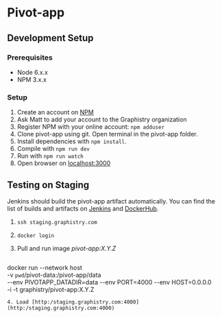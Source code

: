 # Pivot-app

## Development Setup

### Prerequisites

* Node 6.x.x
* NPM 3.x.x

### Setup

1. Create an account on [NPM](https://www.npmjs.com/)
2. Ask Matt to add your account to the Graphistry organization
3. Register NPM with your online account: `npm adduser`
4. Clone pivot-app using git. Open terminal in the pivot-app folder.
5. Install dependencies with `npm install`.
6. Compile with `npm run dev`
7. Run with `npm run watch`
8. Open browser on [localhost:3000](http://localhost:3000)

## Testing on Staging

Jenkins should build the pivot-app artifact automatically. You can find the list of builds and artifacts on [Jenkins](http://deploy.graphistry.com/view/Build/job/Build%20pivot-app/) and [DockerHub](https://hub.docker.com/r/graphistry/pivot-app/tags/).

1. `ssh staging.graphistry.com`
2. `docker login`
3. Pull and run image *pivot-app:X.Y.Z*

    ```bash
docker run --network host \
-v `pwd`/pivot-data:/pivot-app/data \
--env PIVOTAPP_DATADIR=data --env PORT=4000 --env HOST=0.0.0.0 \
-i -t graphistry/pivot-app:X.Y.Z
```
4. Load [http:/staging.graphistry.com:4000](http:/staging.graphistry.com:4000)

